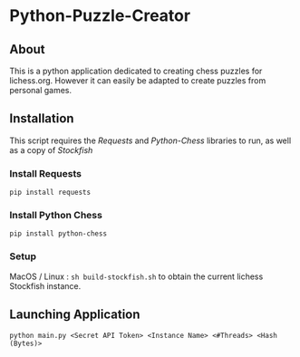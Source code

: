 # Python-Puzzle-Creator

## About

This is a python application dedicated to creating chess puzzles for lichess.org. However it can easily be adapted to create puzzles from personal games.

## Installation

This script requires the *Requests* and *Python-Chess* libraries to run, as well as a copy of *Stockfish*

### Install Requests

`pip install requests`

### Install Python Chess

`pip install python-chess`

### Setup

MacOS / Linux : `sh build-stockfish.sh` to obtain the current lichess Stockfish instance.

## Launching Application

`python main.py <Secret API Token> <Instance Name> <#Threads> <Hash (Bytes)>`
